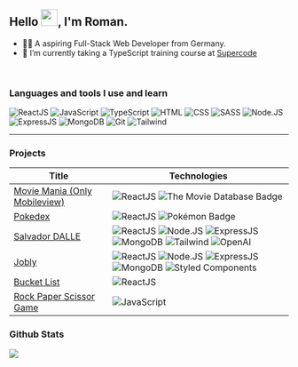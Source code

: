 ## Hello <img src="https://media.giphy.com/media/hvRJCLFzcasrR4ia7z/giphy.gif" width="30px">, I'm Roman.  
  
- 👨‍💻 A aspiring Full-Stack Web Developer from Germany.
- 🌱 I’m currently taking a TypeScript training course at [Supercode](https://www.super-code.de)  
<br/>  

### Languages and tools I use and learn
![ReactJS](https://img.shields.io/badge/-ReactJs-000000?logo=react)
![JavaScript](https://img.shields.io/badge/-JavaScript-black?style=round-square&logo=javascript)
![TypeScript](https://img.shields.io/badge/TypeScript-black?style=round-square&logo=typescript&logoColor=white)
![HTML](https://img.shields.io/badge/-HTML5-black?style=round-square&logo=html5)
![CSS](https://img.shields.io/badge/-CSS3-black?style=round-square&logo=css3)
![SASS](https://img.shields.io/badge/-Sass-000000?logo=sass&logoColor=fff&style=round-square)
![Node.JS](https://img.shields.io/badge/-Node.js-black?style=round-square&logo=node.js&logoColor=green)
![ExpressJS](https://img.shields.io/badge/-Express-black?style=round-square&logo=express&logoColor=white)
![MongoDB](https://img.shields.io/badge/-MongoDB-black?style=round-square&logo=mongodb&logoColor=green)
![Git](https://img.shields.io/badge/-Git-black?style=round-square&logo=git)
![Tailwind](https://img.shields.io/badge/-Tailwind-black?style=round-square&logo=tailwindcss&logoColor=blue)

--- 

### Projects
<!-- table -->
| **Title**                                    | **Technologies**                           |
|------------------------------------------|----------------------------------------|
| [Movie Mania (Only Mobileview)](https://github.com/roman-supercode/project-movie-mania) | ![ReactJS](https://img.shields.io/badge/-ReactJs-000000?logo=react) ![The Movie Database Badge](https://img.shields.io/badge/The%20Movie%20Database-000000?logo=themoviedatabase&logoColor=fff&style=round-square)|
| [Pokedex](https://github.com/roman-supercode/project-pokemonAPI) | ![ReactJS](https://img.shields.io/badge/-ReactJs-000000?logo=react) ![Pokémon Badge](https://img.shields.io/badge/Pok%C3%A9mon-000000?logo=pokemon&logoColor=white&style=round-square) |
| [Salvador DALLE](https://github.com/roman-supercode/salvador-dalle-project) | ![ReactJS](https://img.shields.io/badge/-ReactJs-000000?logo=react) ![Node.JS](https://img.shields.io/badge/-Node.js-black?style=round-square&logo=node.js&logoColor=green) ![ExpressJS](https://img.shields.io/badge/-Express-black?style=round-square&logo=express&logoColor=white) ![MongoDB](https://img.shields.io/badge/-MongoDB-black?style=round-square&logo=mongodb&logoColor=green) ![Tailwind](https://img.shields.io/badge/-Tailwind-black?style=round-square&logo=tailwindcss&logoColor=blue) ![OpenAI](https://img.shields.io/badge/OpenAI-000000?logo=openai&logoColor=fff&style=round-square) |
| [Jobly](https://github.com/roman-supercode/jobly-project)  | ![ReactJS](https://img.shields.io/badge/-ReactJs-000000?logo=react) ![Node.JS](https://img.shields.io/badge/-Node.js-black?style=round-square&logo=node.js&logoColor=green) ![ExpressJS](https://img.shields.io/badge/-Express-black?style=round-square&logo=express&logoColor=white) ![MongoDB](https://img.shields.io/badge/-MongoDB-black?style=round-square&logo=mongodb&logoColor=green) ![Styled Components](https://img.shields.io/badge/-Styled%20Components-black?logo=styledcomponents)|
| [Bucket List](https://github.com/roman-supercode/bucket-list-project) | ![ReactJS](https://img.shields.io/badge/-ReactJs-000000?logo=react)
| [Rock Paper Scissor Game](https://github.com/roman-supercode/project_rock_paper_scissors) |  ![JavaScript](https://img.shields.io/badge/-JavaScript-black?style=round-square&logo=javascript) |


### Github Stats  
<img src="https://github-readme-stats-git-masterrstaa-rickstaa.vercel.app/api/top-langs/?username=roman-supercode&hide_border=true&layout=compact&theme=tokyonight" align="left" />

<br/>

